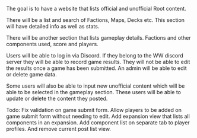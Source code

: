 The goal is to have a website that lists official and unofficial Root content. 

There will be a list and search of Factions, Maps, Decks etc.
This section will have detailed info as well as stats.

There will be another section that lists gameplay details. 
Factions and other components used, score and players.

Users will be able to log in via Discord. 
If they belong to the WW discord server they will be able to record game results. 
They will not be able to edit the results once a game has been submitted. 
An admin will be able to edit or delete game data.

Some users will also be able to input new unofficial content which will be able to be selected in the gameplay section.
These users will be able to update or delete the content they posted.

Todo:
Fix validation on game submit form. 
Allow players to be added on game submit form without needing to edit.
Add expansion view that lists all components in an expansion.
Add component list on separate tab to player profiles. And remove current post list view.
